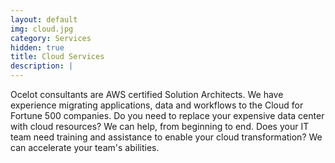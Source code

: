 ```yaml
---
layout: default
img: cloud.jpg
category: Services
hidden: true
title: Cloud Services
description: |
---
```

Ocelot consultants are AWS certified Solution Architects.  We have experience migrating applications, data and workflows to the Cloud for Fortune 500 companies.
Do you need to replace your expensive data center with cloud resources?  We can help, from beginning to end.  Does your IT team need training and assistance to enable
your cloud transformation?  We can accelerate your team's abilities.    
